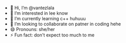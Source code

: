 - 👋 Hi, I’m @vantezlala
- 👀 I’m interested in lee know
- 🌱 I’m currently learning c++ huhuuu
- 💞️ I’m looking to collaborate on patner in coding hehe
- 😄 Pronouns: she/her
- ⚡ Fun fact: don't expect too much to me

<!---
vantezlala/vantezlala is a ✨ special ✨ repository because its `README.md` (this file) appears on your GitHub profile.
You can click the Preview link to take a look at your changes.
--->
